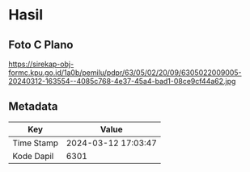 # Hasil

## Foto C Plano

https://sirekap-obj-formc.kpu.go.id/1a0b/pemilu/pdpr/63/05/02/20/09/6305022009005-20240312-163554--4085c768-4e37-45a4-bad1-08ce9cf44a62.jpg


## Metadata

| Key        | Value               |
| ---------- | ------------------- |
| Time Stamp | 2024-03-12 17:03:47 |
| Kode Dapil | 6301                |



